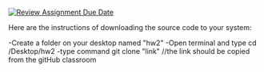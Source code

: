 [![Review Assignment Due Date](https://classroom.github.com/assets/deadline-readme-button-24ddc0f5d75046c5622901739e7c5dd533143b0c8e959d652212380cedb1ea36.svg)](https://classroom.github.com/a/qg4qXfSB)

Here are the instructions of downloading the source code to your system:

-Create a folder on your desktop named "hw2"
-Open terminal and type cd /Desktop/hw2
-type command git clone "link"  //the link should be copied from the gitHub classroom

